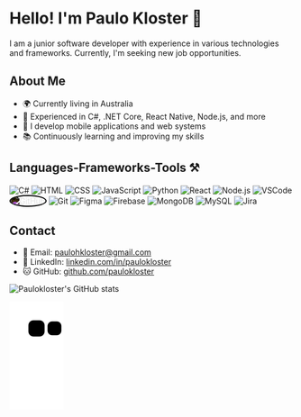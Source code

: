 # Hello! I'm Paulo Kloster 👋

I am a junior software developer with experience in various technologies and frameworks. Currently, I'm seeking new job opportunities.

## About Me

- 🌍 Currently living in Australia
- 💼 Experienced in C#, .NET Core, React Native, Node.js, and more
- 🚀 I develop mobile applications and web systems
- 📚 Continuously learning and improving my skills


<h2 align="left">Languages-Frameworks-Tools ⚒️</h2>
<div style="display: inline_block" align="left">
  <img align="center" alt="C#" height="30" width="40" src="https://cdn.jsdelivr.net/gh/devicons/devicon/icons/csharp/csharp-original.svg">  
  <img align="center" alt="HTML" height="30" width="40" src="https://cdn.jsdelivr.net/gh/devicons/devicon/icons/html5/html5-original.svg">
  <img align="center" alt="CSS" height="30" width="40" src="https://cdn.jsdelivr.net/gh/devicons/devicon/icons/css3/css3-original.svg">
  <img align="center" alt="JavaScript" height="30" width="40" src="https://cdn.jsdelivr.net/gh/devicons/devicon/icons/javascript/javascript-plain.svg">
  <img align="center" alt="Python" height="30" width="40" src="https://cdn.jsdelivr.net/gh/devicons/devicon/icons/python/python-original.svg">
  <img align="center" alt="React" height="30" width="40" src="https://cdn.jsdelivr.net/gh/devicons/devicon/icons/react/react-original.svg">
  <img align="center" alt="Node.js" height="30" width="40" src="https://cdn.jsdelivr.net/gh/devicons/devicon/icons/nodejs/nodejs-original.svg">
  <img align="center" alt="VSCode" height="30" width="40" src="https://cdn.jsdelivr.net/gh/devicons/devicon/icons/vscode/vscode-original.svg">
  <img align="center" alt="GitHub" height="30" width="40" src="https://cdn.jsdelivr.net/gh/devicons/devicon/icons/github/github-original.svg" style="filter: invert(1); border: 2px solid white; border-radius: 50%;">
  <img align="center" alt="Git" height="30" width="40" src="https://cdn.jsdelivr.net/gh/devicons/devicon/icons/git/git-original.svg">
  <img align="center" alt="Figma" height="30" width="40" src="https://cdn.jsdelivr.net/gh/devicons/devicon/icons/figma/figma-original.svg">
  <img align="center" alt="Firebase" height="30" width="40" src="https://cdn.jsdelivr.net/gh/devicons/devicon/icons/firebase/firebase-plain.svg">
  <img align="center" alt="MongoDB" height="30" width="40" src="https://cdn.jsdelivr.net/gh/devicons/devicon/icons/mongodb/mongodb-original.svg">
  <img align="center" alt="MySQL" height="30" width="40" src="https://cdn.jsdelivr.net/gh/devicons/devicon/icons/mysql/mysql-original.svg">
  <img align="center" alt="Jira" height="30" width="40" src="https://cdn.jsdelivr.net/gh/devicons/devicon/icons/jira/jira-original.svg">
</div>


## Contact

- 📧 Email: [paulohkloster@gmail.com](mailto:paulohkloster@gmail.com)
- 📱 LinkedIn: [linkedin.com/in/paulokloster](https://www.linkedin.com/in/paulokloster/)
- 🐱 GitHub: [github.com/paulokloster](https://github.com/paulokloster)



![Paulokloster's GitHub stats](https://github-readme-stats.vercel.app/api?username=paulokloster&show_icons=true&bg_color=00000000)
  

![GitHub Snake Animation](https://github.com/paulokloster/paulokloster/blob/output/github-contribution-grid-snake.svg)





